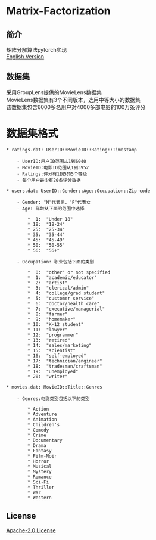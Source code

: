 # Matrix-Factorization

## 简介  
  矩阵分解算法pytorch实现  
  [English Version](README.en.md)
      
## 数据集
  采用GroupLens提供的MovieLens数据集  
  MovieLens数据集有3个不同版本，选用中等大小的数据集  
  该数据集包含6000多名用户对4000多部电影的100万条评分
  
# 数据集格式  
	* ratings.dat: UserID::MovieID::Rating::Timestamp  
	
		- UserID:用户ID范围从1到6040  
		- MovieID:电影ID范围从1到3952  
		- Ratings:评分有1到5的5个等级
		- 每个用户最少有20条评分数据

	* users.dat: UserID::Gender::Age::Occupation::Zip-code
	
		- Gender: "M"代表男，"F"代表女  
		- Age: 年龄从下面的范围中选择
		
			*  1:  "Under 18"
			* 18:  "18-24"
			* 25:  "25-34"
			* 35:  "35-44"
			* 45:  "45-49"
			* 50:  "50-55"
			* 56:  "56+"
			
		- Occupation: 职业包括下面的类别
		
			*  0:  "other" or not specified
			*  1:  "academic/educator"
			*  2:  "artist"
			*  3:  "clerical/admin"
			*  4:  "college/grad student"
			*  5:  "customer service"
			*  6:  "doctor/health care"
			*  7:  "executive/managerial"
			*  8:  "farmer"
			*  9:  "homemaker"
			* 10:  "K-12 student"
			* 11:  "lawyer"
			* 12:  "programmer"
			* 13:  "retired"
			* 14:  "sales/marketing"
			* 15:  "scientist"
			* 16:  "self-employed"
			* 17:  "technician/engineer"
			* 18:  "tradesman/craftsman"
			* 19:  "unemployed"
			* 20:  "writer"
	
	* movies.dat: MovieID::Title::Genres  
	
		- Genres:电影类别包括以下的类别  
		
			* Action
			* Adventure
			* Animation
			* Children's
			* Comedy
			* Crime
			* Documentary
			* Drama
			* Fantasy
			* Film-Noir
			* Horror
			* Musical
			* Mystery
			* Romance
			* Sci-Fi
			* Thriller
			* War
			* Western
  
## License
  [Apache-2.0 License](LICENSE)

